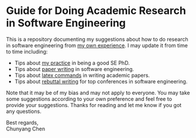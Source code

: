 # Guide for Doing Academic Research in Software Engineering

This is a repository documenting my suggestions about how to do research in software engineering from [my own experience](https://chunyang-chen.github.io/index.html).
I may update it from time to time including:
* Tips about [my practice](https://github.com/ccywch/SEresearchGuide/blob/master/PhDsuggestion.md) in being a good SE PhD. 
* Tips about [paper writing](https://github.com/ccywch/SEresearchGuide/blob/master/SEpaperWriting.md) in software engineering.
* Tips about [latex commands](https://github.com/ccywch/SEresearchGuide/blob/master/LatexWriting.md) in writing academic papers.
* Tips about [rebuttal writing](https://github.com/ccywch/SEresearchGuide/blob/master/rebuttalWritting.md) for top conferences in software engineering.

Note that it may be of my bias and may not apply to everyone.
You may take some suggestions according to your own preference and feel free to provide your suggestions.
Thanks for reading and let me know if you got any questions.

Best regards,\
Chunyang Chen
